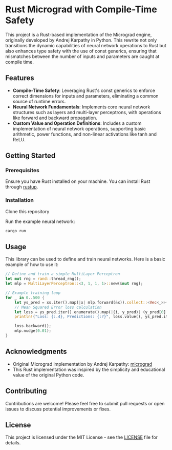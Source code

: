 # Rust Micrograd with Compile-Time Safety

This project is a Rust-based implementation of the Micrograd engine, originally developed by Andrej Karpathy in Python. This rewrite not only transitions the dynamic capabilities of neural network operations to Rust but also enhances type safety with the use of const generics, ensuring that mismatches between the number of inputs and parameters are caught at compile time.

## Features

- **Compile-Time Safety**: Leveraging Rust's const generics to enforce correct dimensions for inputs and parameters, eliminating a common source of runtime errors.
- **Neural Network Fundamentals**: Implements core neural network structures such as layers and multi-layer perceptrons, with operations like forward and backward propagation.
- **Custom Value and Operation Definitions**: Includes a custom implementation of neural network operations, supporting basic arithmetic, power functions, and non-linear activations like tanh and ReLU.

## Getting Started

### Prerequisites

Ensure you have Rust installed on your machine. You can install Rust through [rustup](https://rustup.rs/).

### Installation

Clone this repository

Run the example neural network:

```bash
cargo run
```

## Usage

This library can be used to define and train neural networks. Here is a basic example of how to use it:

```rust
// Define and train a simple MultiLayer Perceptron
let mut rng = rand::thread_rng();
let mlp = MultiLayerPerceptron::<3, 1, 1, 1>::new(&mut rng);

// Example training loop
for _ in 0..500 {
    let ys_pred = xs.iter().map(|x| mlp.forward(&x)).collect::<Vec<_>>();
    // Mean Squared Error loss calculation
    let loss = ys_pred.iter().enumerate().map(|(i, y_pred)| (y_pred[0].clone() - ys[i].clone()).pow(2.)).sum::<Value>();
    println!("Loss: {:.4}, Predictions: {:?}", loss.value(), ys_pred.iter().map(|y| y[0].value()).collect::<Vec<_>>());

    loss.backward();
    mlp.nudge(0.01);
}
```

## Acknowledgments

- Original Micrograd implementation by Andrej Karpathy: [micrograd](https://github.com/karpathy/micrograd)
- This Rust implementation was inspired by the simplicity and educational value of the original Python code.

## Contributing

Contributions are welcome! Please feel free to submit pull requests or open issues to discuss potential improvements or fixes.

## License

This project is licensed under the MIT License - see the [LICENSE](LICENSE) file for details.
